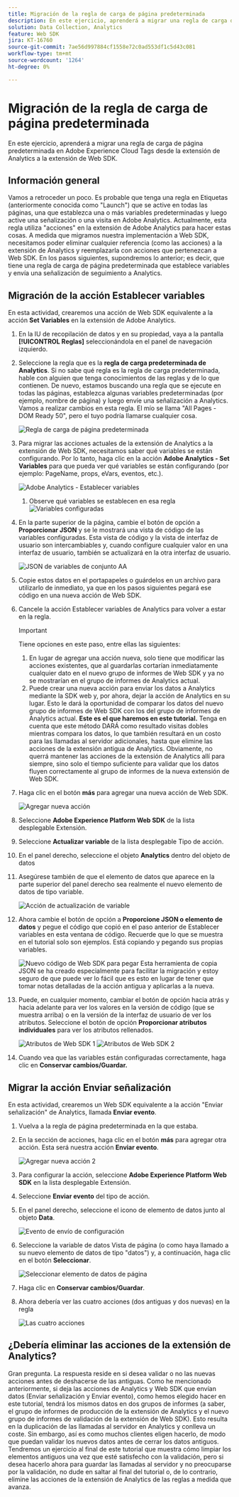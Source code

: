 ```yaml
---
title: Migración de la regla de carga de página predeterminada
description: En este ejercicio, aprenderá a migrar una regla de carga de página predeterminada en Adobe Experience Cloud Tags desde la extensión de Analytics a la extensión de Web SDK.
solution: Data Collection, Analytics
feature: Web SDK
jira: KT-16760
source-git-commit: 7ae56d997884cf1558e72c0ad553df1c5d43c081
workflow-type: tm+mt
source-wordcount: '1264'
ht-degree: 0%

---
```



# Migración de la regla de carga de página predeterminada

En este ejercicio, aprenderá a migrar una regla de carga de página predeterminada en Adobe Experience Cloud Tags desde la extensión de Analytics a la extensión de Web SDK.

## Información general

Vamos a retroceder un poco. Es probable que tenga una regla en Etiquetas (anteriormente conocida como &quot;Launch&quot;) que se active en todas las páginas, una que establezca una o más variables predeterminadas y luego active una señalización o una visita en Adobe Analytics. Actualmente, esta regla utiliza &quot;acciones&quot; en la extensión de Adobe Analytics para hacer estas cosas. A medida que migramos nuestra implementación a Web SDK, necesitamos poder eliminar cualquier referencia (como las acciones) a la extensión de Analytics y reemplazarla con acciones que pertenezcan a Web SDK. En los pasos siguientes, supondremos lo anterior; es decir, que tiene una regla de carga de página predeterminada que establece variables y envía una señalización de seguimiento a Analytics.

## Migración de la acción Establecer variables

En esta actividad, crearemos una acción de Web SDK equivalente a la acción **Set Variables** en la extensión de Adobe Analytics.

1. En la IU de recopilación de datos y en su propiedad, vaya a la pantalla **[!UICONTROL Reglas]** seleccionándola en el panel de navegación izquierdo.
1. Seleccione la regla que es la **regla de carga predeterminada de Analytics**. Si no sabe qué regla es la regla de carga predeterminada, hable con alguien que tenga conocimientos de las reglas y de lo que contienen. De nuevo, estamos buscando una regla que se ejecute en todas las páginas, establezca algunas variables predeterminadas (por ejemplo, nombre de página) y luego envíe una señalización a Analytics. Vamos a realizar cambios en esta regla. El mío se llama &quot;All Pages - DOM Ready 50&quot;, pero el tuyo podría llamarse cualquier cosa.

   ![Regla de carga de página predeterminada](assets/default-page-load-rule.jpg)

1. Para migrar las acciones actuales de la extensión de Analytics a la extensión de Web SDK, necesitamos saber qué variables se están configurando. Por lo tanto, haga clic en la acción **Adobe Analytics - Set Variables** para que pueda ver qué variables se están configurando (por ejemplo: PageName, props, eVars, eventos, etc.).

   ![Adobe Analytics - Establecer variables](assets/aa-set-variables.jpg)
   1. Observe qué variables se establecen en esa regla
      ![Variables configuradas](assets/aa-vars-set.jpg)

1. En la parte superior de la página, cambie el botón de opción a **Proporcionar JSON** y se le mostrará una vista de código de las variables configuradas. Esta vista de código y la vista de interfaz de usuario son intercambiables y, cuando configure cualquier valor en una interfaz de usuario, también se actualizará en la otra interfaz de usuario.

   ![JSON de variables de conjunto AA](assets/aa-setvars-json.jpg)

1. Copie estos datos en el portapapeles o guárdelos en un archivo para utilizarlo de inmediato, ya que en los pasos siguientes pegará ese código en una nueva acción de Web SDK.
1. Cancele la acción Establecer variables de Analytics para volver a estar en la regla.

   >[!IMPORTANT]
   >
   >Tiene opciones en este paso, entre ellas las siguientes:
   >1. En lugar de agregar una acción nueva, solo tiene que modificar las acciones existentes, que al guardarlas cortarían inmediatamente cualquier dato en el nuevo grupo de informes de Web SDK y ya no se mostrarían en el grupo de informes de Analytics actual.
   >1. Puede crear una nueva acción para enviar los datos a Analytics mediante la SDK web y, por ahora, dejar la acción de Analytics en su lugar. Esto le dará la oportunidad de comparar los datos del nuevo grupo de informes de Web SDK con los del grupo de informes de Analytics actual. **Este es el que haremos en este tutorial.** Tenga en cuenta que este método DARÁ como resultado visitas dobles mientras compara los datos, lo que también resultará en un costo para las llamadas al servidor adicionales, hasta que elimine las acciones de la extensión antigua de Analytics. Obviamente, no querrá mantener las acciones de la extensión de Analytics allí para siempre, sino solo el tiempo suficiente para validar que los datos fluyen correctamente al grupo de informes de la nueva extensión de Web SDK.

1. Haga clic en el botón **más** para agregar una nueva acción de Web SDK.

   ![Agregar nueva acción](assets/add-new-action.jpg)

1. Seleccione **Adobe Experience Platform Web SDK** de la lista desplegable Extensión.
1. Seleccione **Actualizar variable** de la lista desplegable Tipo de acción.
1. En el panel derecho, seleccione el objeto **Analytics** dentro del objeto de datos
1. Asegúrese también de que el elemento de datos que aparece en la parte superior del panel derecho sea realmente el nuevo elemento de datos de tipo variable.

   ![Acción de actualización de variable](assets/update-variable-action-analytics.jpg)

1. Ahora cambie el botón de opción a **Proporcione JSON o elemento de datos** y pegue el código que copió en el paso anterior de Establecer variables en esta ventana de código. Recuerde que lo que se muestra en el tutorial solo son ejemplos. Está copiando y pegando sus propias variables.

   ![Nuevo código de Web SDK para pegar](assets/new-websdk-code-paste.jpg)
Esta herramienta de copia JSON se ha creado especialmente para facilitar la migración y estoy seguro de que puede ver lo fácil que es esto en lugar de tener que tomar notas detalladas de la acción antigua y aplicarlas a la nueva.

1. Puede, en cualquier momento, cambiar el botón de opción hacia atrás y hacia adelante para ver los valores en la versión de código (que se muestra arriba) o en la versión de la interfaz de usuario de ver los atributos. Seleccione el botón de opción **Proporcionar atributos individuales** para ver los atributos rellenados.

   ![Atributos de Web SDK 1](assets/websdk-attributes-1.jpg)
   ![Atributos de Web SDK 2](assets/websdk-attributes-2.jpg)

1. Cuando vea que las variables están configuradas correctamente, haga clic en **Conservar cambios/Guardar.**

## Migrar la acción Enviar señalización

En esta actividad, crearemos un Web SDK equivalente a la acción &quot;Enviar señalización&quot; de Analytics, llamada **Enviar evento**.

1. Vuelva a la regla de página predeterminada en la que estaba.
1. En la sección de acciones, haga clic en el botón **más** para agregar otra acción. Esta será nuestra acción **Enviar evento**.

   ![Agregar nueva acción 2](assets/add-new-action-2.jpg)

1. Para configurar la acción, seleccione **Adobe Experience Platform Web SDK** en la lista desplegable Extensión.
1. Seleccione **Enviar evento** del tipo de acción.
1. En el panel derecho, seleccione el icono de elemento de datos junto al objeto **Data**.

   ![Evento de envío de configuración](assets/send-event-config.jpg)

1. Seleccione la variable de datos Vista de página (o como haya llamado a su nuevo elemento de datos de tipo &quot;datos&quot;) y, a continuación, haga clic en el botón **Seleccionar**.

   ![Seleccionar elemento de datos de página](assets/select-data-element-variable.jpg)

1. Haga clic en **Conservar cambios/Guardar**.
1. Ahora debería ver las cuatro acciones (dos antiguas y dos nuevas) en la regla

   ![Las cuatro acciones](assets/all-four-actions.jpg)

## ¿Debería eliminar las acciones de la extensión de Analytics?

Gran pregunta. La respuesta reside en si desea validar o no las nuevas acciones antes de deshacerse de las antiguas. Como he mencionado anteriormente, si deja las acciones de Analytics y Web SDK que envían datos (Enviar señalización y Enviar evento), como hemos elegido hacer en este tutorial, tendrá los mismos datos en dos grupos de informes (a saber, el grupo de informes de producción de la extensión de Analytics y el nuevo grupo de informes de validación de la extensión de Web SDK). Esto resulta en la duplicación de las llamadas al servidor en Analytics y conlleva un coste. Sin embargo, así es como muchos clientes eligen hacerlo, de modo que puedan validar los nuevos datos antes de cerrar los datos antiguos. Tendremos un ejercicio al final de este tutorial que muestra cómo limpiar los elementos antiguos una vez que esté satisfecho con la validación, pero si desea hacerlo ahora para guardar las llamadas al servidor y no preocuparse por la validación, no dude en saltar al final del tutorial o, de lo contrario, elimine las acciones de la extensión de Analytics de las reglas a medida que avanza.
